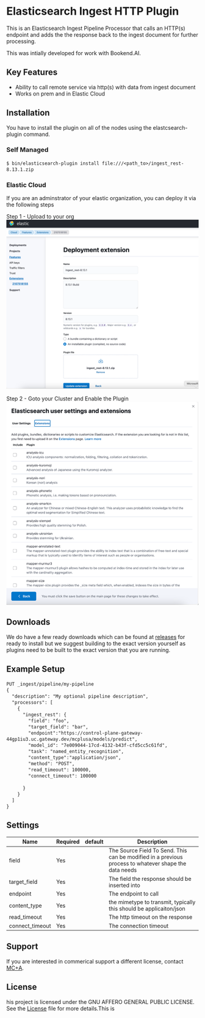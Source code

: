 # Elasticsearch Ingest HTTP Plugin

This is an Elasticsearch Ingest Pipeline Processor that calls an HTTP(s) endpoint and adds the the response back to the ingest document for further processing.

This was intially developed for work with Bookend.AI.

## Key Features
* Ability to call remote service via http(s) with data from ingest document
* Works on prem and in Elastic Cloud

## Installation

You have to install the plugin on all of the nodes using the elastcsearch-plugin command.

### Self Managed

```shell
$ bin/elasticsearch-plugin install file:///<path_to>/ingest_rest-8.13.1.zip
```

### Elastic Cloud

If you are an adminstrator of your elastic organization, you can deploy it via the following steps

Step 1 - Upload to your org
![Deploy to the cloud](docs/images/deploy_extension.png "Deployment extension")

Step 2 - Goto your Cluster and Enable the Plugin
![Enable for your org](docs/images/extensions_page.png "Enable")

## Downloads

 We do have a few ready downloads which can be found at [releases](https://github.com/mcplusa/elastic-ingest-http/releases) for ready to install but we suggest building to the exact version yourself as plugins need to be built to the exact version that you are running. 

## Example Setup

```
PUT _ingest/pipeline/my-pipeline
{
  "description": "My optional pipeline description",
  "processors": [
    {
      "ingest_rest": {
        "field": "foo",
        "target_field": "bar",
        "endpoint":"https://control-plane-gateway-44gp1iu3.uc.gateway.dev/mcplusa/models/predict",
        "model_id": "7e009044-17cd-4132-b43f-cfd5cc5c61fd",
        "task": "named_entity_recognition",
        "content_type":"application/json",
        "method": "POST",
        "read_timeout": 100000,
        "connect_timeout": 100000

      }
    }
  ]
}
```

## Settings

| Name         | Required | default | Description                                                                                            |
|--------------|----------|---------|--------------------------------------------------------------------------------------------------------|
| field        | Yes      |         | The Source Field To Send.  This can be modified in a previous process to whatever shape the data needs |
| target_field | Yes      |         | The field the response should be inserted into                                                         |
|endpoint|Yes||The endpoint to call|
|content_type|Yes||the mimetype to transmit, typically this should be applicaiton/json|
|read_timeout|Yes||The http timeout on the response|
|connect_timeout|Yes||The connection timeout|

## Support

If you are interested in commerical support a different license, contact [MC+A](https://mcplusa.com/).

## License

his project is licensed under the GNU AFFERO GENERAL PUBLIC LICENSE. See the [License](./LICENSE) file for more details.This is 
